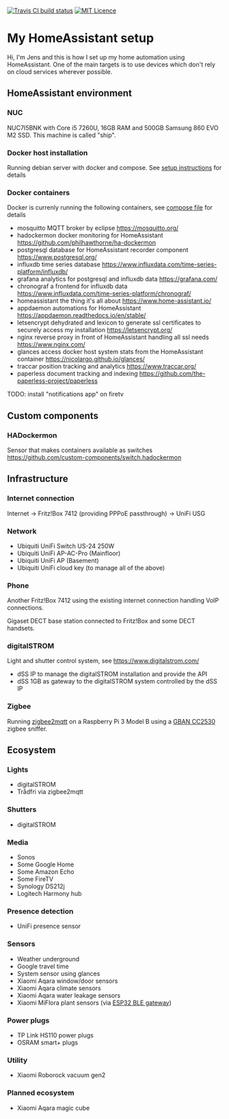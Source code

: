 [![Travis CI build status](https://travis-ci.org/lociii/homeassistant-config.svg)](https://travis-ci.org/lociii/homeassistant-config)
[![MIT Licence](https://badges.frapsoft.com/os/mit/mit.svg?v=103)](https://opensource.org/licenses/mit-license.php)

# My HomeAssistant setup

Hi, I'm Jens and this is how I set up my home automation using HomeAssistant.
One of the main targets is to use devices which don't rely on cloud services wherever possible.

## HomeAssistant environment

### NUC

NUC7I5BNK with Core i5 7260U, 16GB RAM and 500GB Samsung 860 EVO M2 SSD.
This machine is called "ship".

### Docker host installation

Running debian server with docker and compose.
See [setup instructions](ship_setup.sh) for details

### Docker containers

Docker is currenly running the following containers, see [compose file](docker-compose.yml) for details

* mosquitto
  MQTT broker by eclipse
  https://mosquitto.org/
* hadockermon
  docker monitoring for HomeAssistant
  https://github.com/philhawthorne/ha-dockermon
* postgresql
  database for HomeAssistant recorder component
  https://www.postgresql.org/
* influxdb
  time series database
  https://www.influxdata.com/time-series-platform/influxdb/
* grafana
  analytics for postgresql and influxdb data
  https://grafana.com/
* chronograf
  a frontend for influxdb data
  https://www.influxdata.com/time-series-platform/chronograf/
* homeassistant
  the thing it's all about
  https://www.home-assistant.io/
* appdaemon
  automations for HomeAssistant
  https://appdaemon.readthedocs.io/en/stable/
* letsencrypt
  dehydrated and lexicon to generate ssl certificates to securely access my installation
  https://letsencrypt.org/
* nginx
  reverse proxy in front of HomeAssistant handling all ssl needs
  https://www.nginx.com/
* glances
  access docker host system stats from the HomeAssistant container
  https://nicolargo.github.io/glances/
* traccar
  position tracking and analytics
  https://www.traccar.org/
* paperless
  document tracking and indexing
  https://github.com/the-paperless-project/paperless

TODO: install "notifications app" on firetv

## Custom components

### HADockermon

Sensor that makes containers available as switches
https://github.com/custom-components/switch.hadockermon

## Infrastructure

### Internet connection

Internet -> Fritz!Box 7412 (providing PPPoE passthrough) -> UniFi USG

### Network

* Ubiquiti UniFi Switch US-24 250W
* Ubiquiti UniFi AP-AC-Pro (Mainfloor)
* Ubiquiti UniFi AP (Basement)
* Ubiquiti UniFi cloud key (to manage all of the above)

### Phone

Another Fritz!Box 7412 using the existing internet connection handling VoIP connections.

Gigaset DECT base station connected to Fritz!Box and some DECT handsets.

### digitalSTROM

Light and shutter control system, see https://www.digitalstrom.com/

* dSS IP to manage the digitalSTROM installation and provide the API
* dSS 1GB as gateway to the digitalSTROM system controlled by the dSS IP

### Zigbee

Running [zigbee2mqtt](https://github.com/Koenkk/zigbee2mqtt) on a Raspberry Pi 3 Model B using a [GBAN CC2530](http://www.gban.cn/en/product_show.asp?id=43) zigbee sniffer.

## Ecosystem

### Lights

* digitalSTROM
* Trådfri via zigbee2mqtt

### Shutters

* digitalSTROM

### Media

* Sonos
* Some Google Home
* Some Amazon Echo
* Some FireTV
* Synology DS212j
* Logitech Harmony hub

### Presence detection

* UniFi presence sensor

### Sensors

* Weather underground
* Google travel time
* System sensor using glances
* Xiaomi Aqara window/door sensors
* Xiaomi Aqara climate sensors
* Xiaomi Aqara water leakage sensors
* Xiaomi MiFlora plant sensors (via [ESP32 BLE gateway](https://github.com/sidddy/flora))

### Power plugs

* TP Link HS110 power plugs
* OSRAM smart+ plugs

### Utility

* Xiaomi Roborock vacuum gen2

### Planned ecosystem

* Xiaomi Aqara magic cube

